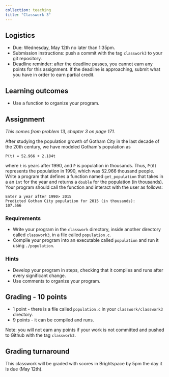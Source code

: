 ```yaml
---
collection: teaching
title: "Classwork 3"
---
```


## Logistics
* Due: Wednesday, May 12th no later than 1:35pm.
* Submission instructions: push a commit with the tag `classwork3` to your git
	repository.
* Deadline reminder: after the deadline passes, you cannot earn any points for
	this assignment. If the deadline is approaching, submit what you have in
	order to earn partial credit.

## Learning outcomes
* Use a function to organize your program.

## Assignment

*This comes from problem 13, chapter 3 on page 171.*

After studying the population growth of Gotham City in the last decade of the
20th century, we have modeled Gotham's population as

```
P(t) = 52.966 + 2.184t
```
where `t` is years after 1990, and `P` is population in thousands. Thus, `P(0)`
represents the population in 1990, which was 52.966 thousand people. Write a
program that defines a function named `get_population` that takes in a an `int` for the
year and returns a `double` for the population (in thousands). Your program should call
the function and interact with the user as follows:
```
Enter a year after 1990> 2015
Predicted Gotham City population for 2015 (in thousands):
107.566
```

### Requirements

* Write your program in the `classwork` directory, inside another directory called
	`classwork3`, in  a file called `population.c`.
* Compile your program into an executable called `population` and run it using
	`./population`.

### Hints
* Develop your program in steps, checking that it compiles and runs after every
	significant change.
* Use comments to organize your program.

## Grading - 10 points
* 1 point - there is a file called `population.c` in your
	`classwork/classwork3` directory.
* 9 points - it can be compiled and runs.

Note: you will not earn any points if your work is not committed and pushed to
Github with the tag `classwork3`.

## Grading turnaround
This classwork will be graded with scores in Brightspace by 5pm the day it is
due (May 12th).
